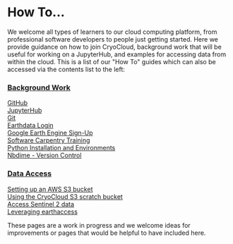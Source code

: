 # How To...

We welcome all types of learners to our cloud computing platform, from professional software 
developers to people just getting started. Here we provide guidance on how to join CryoCloud, background work that 
will be useful for working on a JupyterHub, and examples for accessing data from within the cloud. This is a list of our "How To" guides which can also be accessed via the contents list to the left:

### [Background Work](./background/index.md)
[GitHub](./background/github.md) \
[JupyterHub](./background/jupyterhub.md) \
[Git](./background/git.md) \
[Earthdata Login](./background/earthdata.md) \
[Google Earth Engine Sign-Up](./background/earthengine.md) \
[Software Carpentry Training](./background/swc.md) \
[Python Installation and Environments](./background/python.md) \
[Nbdime - Version Control](./nbdime/nbdime-hub.ipynb) 

### [Data Access](./data_access/index.md)
[Setting up an AWS S3 bucket](./data_access/Instructions_for_configuring_AWS_S3_bucket.ipynb) \
[Using the CryoCloud S3 scratch bucket](./data_access/CryoCloudScratchBucket.ipynb) \
[Access Sentinel 2 data](./data_access/Cloud_Sentinel2_access.ipynb) \
[Leveraging earthaccess](../external/ICESat2_Earthaccess.ipynb) 

These pages are a work in progress and we welcome ideas for improvements or pages that would be helpful to 
have included here.
 
